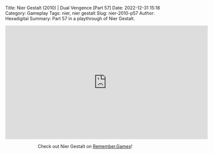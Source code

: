 Title: Nier Gestalt (2010) | Dual Vengence [Part 57]
Date: 2022-12-31 15:18
Category: Gameplay
Tags: nier,  nier gestalt
Slug: nier-2010-p57
Author: Hexadigital
Summary: Part 57 in a playthrough of Nier Gestalt.

<center><iframe src="https://www.youtube.com/embed/y7ivagi5aNU?feature=oembed" allow="accelerometer; autoplay; encrypted-media; gyroscope; picture-in-picture" width="640" height="360" frameborder="0"></iframe>

Check out Nier Gestalt on [Remember.Games](https://remember.games/game/2307/nier/)!</center>